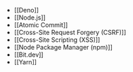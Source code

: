 - [[Deno]]
- [[Node.js]]
- [[Atomic Commit]]
- [[Cross-Site Request Forgery (CSRF)]]
- [[Cross-Site Scripting (XSS)]]
- [[Node Package Manager (npm)]]
- [[Bit.dev]]
- [[Yarn]]